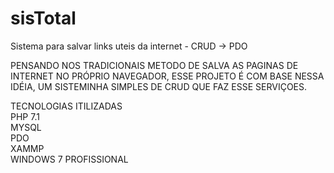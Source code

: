 # sisTotal
Sistema para salvar links uteis da internet - CRUD -> PDO

PENSANDO NOS TRADICIONAIS METODO DE SALVA AS PAGINAS DE INTERNET NO PRÓPRIO NAVEGADOR, ESSE PROJETO É COM BASE NESSA IDÉIA,
UM SISTEMINHA SIMPLES DE CRUD QUE FAZ ESSE SERVIÇOES.

TECNOLOGIAS ITILIZADAS<br>
PHP 7.1<br>
MYSQL<br>
PDO<br>
XAMMP<br>
WINDOWS 7 PROFISSIONAL
